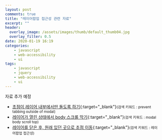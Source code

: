 ```yaml
---
layout: post
comments: true
title: "레이어팝업 접근성 관련 자료"
excerpt: ""
header:
  overlay_image: /assets/images/thumb/default_thumb04.jpg
  overlay_filter: 0.5
date: 2020-01-19 16:19
categories:
    - javascript
    - web-accessibility
    - ui
tags:
    - javascript
    - jquery
    - web-accessibility
    - ui
---
```


자료 추가 예정

* [초점이 레이어 내부에서만 돌도록 하기](https://stackoverflow.com/questions/14572084/keep-tabbing-within-modal-pane-only){:target="_blank"}<small>(검색 키워드 : prevent tabbing outside of modal)</small>
* [레이어가 열린 상태에서 body 스크롤 막기](https://css-tricks.com/prevent-page-scrolling-when-a-modal-is-open/){:target="_blank"}<small>(검색 키워드 : modal body scroll top)</small>
* [레이어를 닫은 후, 원래 있던 곳으로 초점 이동](https://www.wah.or.kr:444/Participation/consultingView.asp?seq=10354&page=1&cType=&FindTxt=&flag=2&FindCol=0){:target="_blank"}<small>(검색 키워드 : 레이어팝업 접근성)</small>